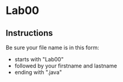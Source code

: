 # Lab00

## Instructions

Be sure your file name is in this form:
- starts with "Lab00"
- followed by your firstname and lastname
- ending with ".java"

